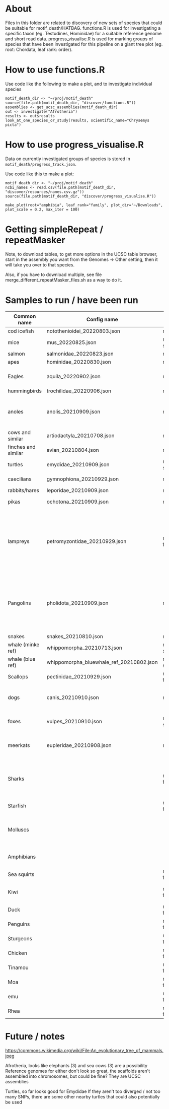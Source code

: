 About
=====

Files in this folder are related to discovery of new sets of species that could be suitable for motif_death/HATBAG. functions.R is used for investigating a specific taxon (eg. Testudines, Hominidae) for a suitable reference genome and short read data. progress_visualise.R is used for marking groups of species that have been investigated for this pipeline on a giant tree plot (eg. root: Chordata, leaf rank: order). 

How to use functions.R
======================

Use code like the following to make a plot, and to investigate individual species
```
motif_death_dir <- "~/proj/motif_death"
source(file.path(motif_death_dir, "discover/functions.R"))
assemblies <- get_ucsc_assemblies(motif_death_dir)
out <- investigate("Afrotheria")
results <- out$results
look_at_one_species_or_study(results, scientific_name="Chrysemys picta")
```

How to use progress_visualise.R
================================

Data on currently investigated groups of species is stored in `motif_death/progress_track.json`. 

Use code like this to make a plot:

```
motif_death_dir <- "~/proj/motif_death"
ncbi_names <- read.csv(file.path(motif_death_dir, "discover/resources/names.csv.gz"))
source(file.path(motif_death_dir, "discover/progress_visualise.R"))

make_plot(root="amphibia", leaf_rank="family", plot_dir="~/Downloads", plot_scale = 0.2, max_iter = 100)
```

Getting simpleRepeat / repeatMasker
===================================

Note, to download tables, to get more options in the UCSC table browser, start in the assembly you want from the Genomes -> Other setting, then it will take you over to that species.

Also, if you have to download multiple, see file merge_different_repeatMasker_files.sh as a way to do it.

Samples to run / have been run
==============================

<!--- marker -->
| Common name | Config name | Status | Notes |
|-|-|-|-|
| cod icefish | notothenioidei_20220803.json | running | Richard running, have an error 0 significant k-mers |
| mice | mus_20220825.json | run success |  |
| salmon | salmonidae_20220823.json | running |  |
| apes | hominidae_20220830.json | running |  |
| Eagles | aquila_20220902.json | revisit | Four species: Heliaca, [chrysaetos canadensis, chrysaetos chrysaetos], spilogaster, heliaca outgroup. Divergence maybe too high at 6% |
| hummingbirds | trochilidae_20220906.json | ready |  |
| anoles | anolis_20210909.json | revisit | looks good, should be enough I hope. Tried to get SceUnd_v1.1 to work, but not sure if occidentalis is enough Sceloporus grammicus, NO Sceloporus occidentalis, Maybe Sceloporus tristichus, yes Sceloporus undulatus, yes |
| cows and similar | artiodactyla_20210708.json | revisit |  |
| finches and similar | avian_20210804.json | revisit |  |
| turtles | emydidae_20210909.json | run success | worked |
| caecilians | gymnophiona_20210929.json | revisit | 3 available, all VGP refs, not sure if will work, not sure about divergence |
| rabbits/hares | leporidae_20210909.json | revisit | looks great |
| pikas | ochotona_20210909.json | revisit | only using Illumina data. samples are from two phyla, use as outgroups to each other |
| lampreys | petromyzontidae_20210929.json | run failed | could be worth revisiting. Keyword: Petromyzontiformes. Four possibilities, can make a tree from 3 of them (the other not enough data). Quite possibly the sea lamprey is too far diverged against the others, but we'll see. Sea lamprey, Petromyzon marinus, PRJNA385973, SRR5535434 (which is blood not sperm) (ref genome) Brook lamprey,Lampetra planeri, PRJNA420358, SRR6329407, looks good Far Eastern Brook Lamprey, Lethenteron reissneri, PRJNA558325, SRR9964061 Lethenteron camtschaticum - NO - not enough + is testis looks |
| Pangolins | pholidota_20210909.json | revisit | So these below work, but the reference genome looks too discontinuous for this approach to work at this time: chinese pangolin, Manis pentadactyla, PRJNA529540, SRR9018595 (outgroup) Indian pangolin, Manis crassicaudata, PRJNA490788, SRR7874732 sunda pangolin, Manis javanica, PRJNA529540, SRR9018632. There is a good sample Phataginus tricuspis but this looks too far diverged https://www.pangolinsg.org/wp-content/uploads/sites/4/2018/04/Screenshot-7.png |
| snakes | snakes_20210810.json | revisit |  |
| whale (minke ref) | whippomorpha_20210713.json | run success |  |
| whale (blue ref) | whippomorpha_bluewhale_ref_20210802.json | run success |  |
| Scallops | pectinidae_20210929.json | run failed | 4X coverage for bay scallop. Too diverged (~6-8%), and there are no other feasible scallops available. |
| dogs | canis_20210910.json | revisit | name should somehow be Cerdocyonina and Canina, but cannot get unique any better vs foxes. coverage OK though andean fox and dhole low at about 10 to 15 X coverage, could be worth adding more for a re-run |
| foxes | vulpes_20210910.json | run success | not much loss signal, wide AT to GC, likely like dogs which do not have PRDM9 and have recombination localize at promoters |
| meerkats | eupleridae_20210908.json | revisit | config made by Jhamat, I think? Also should probably be called Viverroidea. Note if this doesn't look good at the start, remove the hyaenidae species, and re-run with just fossa as the outgroup |
| Sharks |  | not feasible | Can't find anything obvious that works. Many sets of 3-5 species identified. However divergence very high between them (e.g. great white shark vs whale shark), and within sets of 3, can't find compatible high quality reference genome, AND 3 or more sets of high quality Illumina non-GAII sequences. Maybe in a few more years. |
| Starfish |  | not feasible | Genome probably too small at less than 400 Mbp |
| Molluscs |  |  | Worth considering octopuses, as well as oysters, they look viable. For octoposes, in particular https://www.ncbi.nlm.nih.gov/assembly/GCF_006345805.1 ASM634580v1 Muusoctopus leioderma Octopus rubescens Octopus bimaculoides Octopus vulgaris. |
| Amphibians |  |  | Can't easily get Xenopus or Rana to work (not enough / too diverged), same with toad (bufo) Couldn't obviously get caecilians to work either! |
| Sea squirts |  | not feasible | Only reference is small - 100MB |
| Kiwi |  | not feasible | Have a 4000 scaffold assembly, 1GB. The phylogenetic tree looks really nice and clean though, we can take 4 different kiwis. (Sep 2022) |
| Duck |  | not feasible | Tufted duck ref, divergence at 20M years might be a bit high |
| Penguins |  | not feasible | Only 2 scaffold refs, 10k and 20k scaffolds respectively (Sep 2022) |
| Sturgeons |  | not feasible | Not enough data (Sep 2022). |
| Chicken |  | not feasible | Chickens are too undiverged (<1%). But maybe could work if look outside just chickens? |
| Tinamou |  | not feasible | Think too diverged + no chromosome ref. |
| Moa |  | not feasible | Not enough data (Sep 2022) |
| emu |  | not feasible | Not enough data (Sep 2022) |
| Rhea |  | not feasible | Not enough data (Sep 2022) |
<!--- marker -->

Future / notes
==============


https://commons.wikimedia.org/wiki/File:An_evolutionary_tree_of_mammals.jpeg

Afrotheria, looks like elephants (3) and sea cows (3) are a possibility
Reference genomes for either don't look so great, the scaffolds aren't assembled into chromosomes, but could be fine? They are UCSC assemblies


Turtles, so far looks good for Emydidae
If they aren't too diverged / not too many SNPs, there are some other nearby turtles that could also potentially be used















